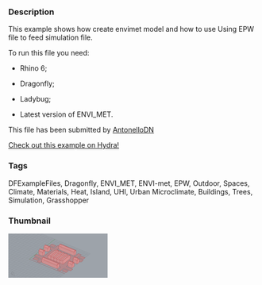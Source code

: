 ### Description 
This example shows how create envimet model and how to use Using EPW file to feed simulation file.

To run this file you need:

- Rhino 6;

- Dragonfly;

- Ladybug;

- Latest version of ENVI_MET.

This file has been submitted by [AntonelloDN](https://github.com/AntonelloDN)

[Check out this example on Hydra!](http://hydrashare.github.io/hydra/viewer?owner=AntonelloDN&fork=hydra&id=Urban_Modeling_And_Simulation_File_for_ENVI_MET)
### Tags 
DFExampleFiles, Dragonfly, ENVI_MET, ENVI-met, EPW, Outdoor, Spaces, Climate, Materials, Heat, Island, UHI, Urban Microclimate, Buildings, Trees, Simulation, Grasshopper
### Thumbnail 
![Screenshot](https://raw.githubusercontent.com/AntonelloDN/hydra/master/Urban_Modeling_And_Simulation_File_for_ENVI_MET/thumbnail.png)
